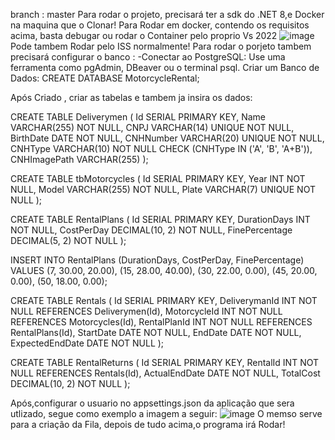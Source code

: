 branch : master
Para rodar o projeto, precisará ter a sdk do .NET 8,e Docker na maquina que o Clonar!
Para Rodar em docker, contendo os requisitos acima, basta debugar ou rodar o Container pelo proprio Vs 2022
![image](https://github.com/Ga-Bicudo/Desafio-BackEnd/assets/66627874/23ee5a74-82d2-42e4-8da2-82bbfffa0bb4)
Pode tambem Rodar pelo ISS normalmente!
Para rodar o porjeto tambem precisará configurar o banco :
-Conectar ao PostgreSQL: Use uma ferramenta como pgAdmin, DBeaver ou o terminal psql.
Criar um Banco de Dados:
CREATE DATABASE MotorcycleRental;

Após Criado , criar as tabelas e tambem ja insira os dados:

CREATE TABLE Deliverymen (
    Id SERIAL PRIMARY KEY,
    Name VARCHAR(255) NOT NULL,
    CNPJ VARCHAR(14) UNIQUE NOT NULL,
    BirthDate DATE NOT NULL,
    CNHNumber VARCHAR(20) UNIQUE NOT NULL,
    CNHType VARCHAR(10) NOT NULL CHECK (CNHType IN ('A', 'B', 'A+B')),
    CNHImagePath VARCHAR(255)
);

CREATE TABLE tbMotorcycles (
    Id SERIAL PRIMARY KEY,
    Year INT NOT NULL,
    Model VARCHAR(255) NOT NULL,
    Plate VARCHAR(7) UNIQUE NOT NULL
);

CREATE TABLE RentalPlans (
    Id SERIAL PRIMARY KEY,
    DurationDays INT NOT NULL,
    CostPerDay DECIMAL(10, 2) NOT NULL,
    FinePercentage DECIMAL(5, 2) NOT NULL
);

INSERT INTO RentalPlans (DurationDays, CostPerDay, FinePercentage) VALUES
(7, 30.00, 20.00),
(15, 28.00, 40.00),
(30, 22.00, 0.00),
(45, 20.00, 0.00),
(50, 18.00, 0.00);

CREATE TABLE Rentals (
    Id SERIAL PRIMARY KEY,
    DeliverymanId INT NOT NULL REFERENCES Deliverymen(Id),
    MotorcycleId INT NOT NULL REFERENCES Motorcycles(Id),
    RentalPlanId INT NOT NULL REFERENCES RentalPlans(Id),
    StartDate DATE NOT NULL,
    EndDate DATE NOT NULL,
    ExpectedEndDate DATE NOT NULL
);

CREATE TABLE RentalReturns (
    Id SERIAL PRIMARY KEY,
    RentalId INT NOT NULL REFERENCES Rentals(Id),
    ActualEndDate DATE NOT NULL,
    TotalCost DECIMAL(10, 2) NOT NULL
);

Após,configurar o usuario no appsettings.json da aplicação que sera utlizado, segue como exemplo a imagem a seguir:
![image](https://github.com/Ga-Bicudo/Desafio-BackEnd/assets/66627874/ddee8855-7a72-4b8a-8a95-432a809a3d07)
O memso serve para a criação da Fila, depois de tudo acima,o programa irá Rodar!
